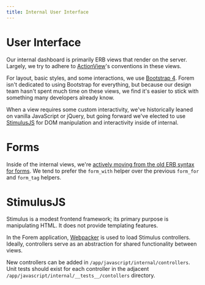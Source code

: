 ```yaml
---
title: Internal User Interface
---
```


# User Interface

Our internal dashboard is primarily ERB views that render on the server.
Largely, we try to adhere to
[ActionView](https://guides.rubyonrails.org/action_view_overview.html)'s
conventions in these views.

For layout, basic styles, and some interactions, we use
[Bootstrap 4](https://getbootstrap.com/). Forem isn't dedicated to using
Bootstrap for everything, but because our design team hasn't spent much time on
these views, we find it's easier to stick with something many developers already
know.

When a view requires some custom interactivity, we've historically leaned on
vanilla JavaScript or jQuery, but going forward we've elected to use
[StimulusJS](https://stimulusjs.org/) for DOM manipulation and interactivity
inside of internal.

# Forms

Inside of the internal views, we're
[actively moving from the old ERB syntax for forms](https://m.patrikonrails.com/rails-5-1s-form-with-vs-old-form-helpers-3a5f72a8c78a).
We tend to prefer the `form_with` helper over the previous `form_for` and
`form_tag` helpers.

# StimulusJS

Stimulus is a modest frontend framework; its primary purpose is manipulating
HTML. It does not provide templating features.

In the Forem application, [Webpacker](/frontend/webpacker/) is used to load
Stimulus controllers. Ideally, controllers serve as an abstraction for shared
functionality between views.

New controllers can be added in `/app/javascript/internal/controllers`. Unit
tests should exist for each controller in the adjacent
`/app/javascript/internal/__tests__/contollers` directory.
